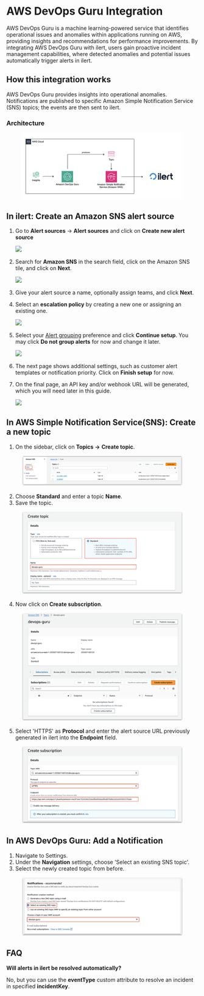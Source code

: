 # AWS DevOps Guru Integration

AWS DevOps Guru is a machine learning-powered service that identifies operational issues and anomalies within applications running on AWS, providing insights and recommendations for performance improvements. By integrating AWS DevOps Guru with ilert, users gain proactive incident management capabilities, where detected anomalies and potential issues automatically trigger alerts in ilert.

## How this integration works <a href="#create-alert-source" id="create-alert-source"></a>

AWS DevOps Guru provides insights into operational anomalies. Notifications are published to specific Amazon Simple Notification Service (SNS) topics; the events are then sent to ilert.

### Architecture <a href="#create-alert-source-2" id="create-alert-source-2"></a>

<figure><img src="../.gitbook/assets/image (2).png" alt=""><figcaption></figcaption></figure>

## In ilert: Create an Amazon SNS alert source <a href="#create-alert-source-2" id="create-alert-source-2"></a>

1.  Go to **Alert sources** -> **Alert sources** and click on **Create new alert source**

    ![](https://docs.ilert.com/~gitbook/image?url=https%3A%2F%2F3394882078-files.gitbook.io%2F%7E%2Ffiles%2Fv0%2Fb%2Fgitbook-x-prod.appspot.com%2Fo%2Fspaces%252F-M76ygPnS4HUcFSX8ulm%252Fuploads%252FjX0cS4q7woTXKajZmc1W%252FScreenshot%25202023-08-28%2520at%252010.21.10.png%3Falt%3Dmedia%26token%3D8ef3666b-84eb-4b51-abee-f07303313941\&width=768\&dpr=4\&quality=100\&sign=4247e46e\&sv=1)
2.  Search for **Amazon SNS** in the search field, click on the Amazon SNS tile, and click on **Next**.

    ![](https://docs.ilert.com/~gitbook/image?url=https%3A%2F%2F3394882078-files.gitbook.io%2F%7E%2Ffiles%2Fv0%2Fb%2Fgitbook-x-prod.appspot.com%2Fo%2Fspaces%252F-M76ygPnS4HUcFSX8ulm%252Fuploads%252FlXzQlJpaTFSR49AZk0xA%252FScreenshot%25202023-08-28%2520at%252010.24.23.png%3Falt%3Dmedia%26token%3Dcffeacb4-57b9-47d4-827d-b0f6b1afd914\&width=768\&dpr=4\&quality=100\&sign=c064114f\&sv=1)
3. Give your alert source a name, optionally assign teams, and click **Next**.
4.  Select an **escalation policy** by creating a new one or assigning an existing one.

    ![](https://docs.ilert.com/~gitbook/image?url=https%3A%2F%2F3394882078-files.gitbook.io%2F%7E%2Ffiles%2Fv0%2Fb%2Fgitbook-x-prod.appspot.com%2Fo%2Fspaces%252F-M76ygPnS4HUcFSX8ulm%252Fuploads%252FNnuZqONaIhbOf6fn4OkZ%252FScreenshot%25202023-08-28%2520at%252011.37.47.png%3Falt%3Dmedia%26token%3D8a74f7b5-5bd2-4eea-97fa-1c1dbb041333\&width=768\&dpr=4\&quality=100\&sign=a01e4bae\&sv=1)
5.  Select your [Alert grouping](https://docs.ilert.com/~/changes/vPSzQFfkdJCVWGT5AL1m/alerting/alert-sources#alert-grouping) preference and click **Continue setup**. You may click **Do not group alerts** for now and change it later.

    ![](https://docs.ilert.com/~gitbook/image?url=https%3A%2F%2F3394882078-files.gitbook.io%2F%7E%2Ffiles%2Fv0%2Fb%2Fgitbook-x-prod.appspot.com%2Fo%2Fspaces%252F-M76ygPnS4HUcFSX8ulm%252Fuploads%252FueugN4JgHn1c90ggFA6u%252FScreenshot%25202023-08-28%2520at%252011.38.24.png%3Falt%3Dmedia%26token%3Db8009daf-3ca8-4264-a6fa-e42ef7333205\&width=768\&dpr=4\&quality=100\&sign=4f5486f8\&sv=1)
6. The next page shows additional settings, such as customer alert templates or notification priority. Click on **Finish setup** for now.
7.  On the final page, an API key and/or webhook URL will be generated, which you will need later in this guide.

    ![](https://docs.ilert.com/~gitbook/image?url=https%3A%2F%2F3394882078-files.gitbook.io%2F%7E%2Ffiles%2Fv0%2Fb%2Fgitbook-x-prod.appspot.com%2Fo%2Fspaces%252F-M76ygPnS4HUcFSX8ulm%252Fuploads%252Fq8AY87k6gfWEvNXuyKx5%252Fil-1.png%3Falt%3Dmedia%26token%3D2a93f17d-fb37-4a50-a9ac-acd877b06582\&width=768\&dpr=4\&quality=100\&sign=b65be3a5\&sv=1)

## In AWS Simple Notification Service(SNS): Create a new topic <a href="#create-topic" id="create-topic"></a>

1. On the sidebar, click on **Topics** **->** **Create topic**.&#x20;

<figure><img src="../.gitbook/assets/1 (1).png" alt=""><figcaption></figcaption></figure>

2. Choose **Standard** and enter a topic **Name**.
3. Save the topic.

<figure><img src="../.gitbook/assets/2 (1).png" alt=""><figcaption></figcaption></figure>

4. Now click on **Create subscription**.

<figure><img src="../.gitbook/assets/3 (1).png" alt=""><figcaption></figcaption></figure>

5. Select 'HTTPS' as **Protocol** and enter the alert source URL previously generated in ilert into the **Endpoint** field.

<figure><img src="../.gitbook/assets/4 (1).png" alt=""><figcaption></figcaption></figure>

## In AWS DevOps Guru: Add a Notification <a href="#create-topic" id="create-topic"></a>

1. Navigate to Settings.
2. Under the **Navigation** settings, choose 'Select an existing SNS topic'.
3. Select the newly created topic from before.

<figure><img src="../.gitbook/assets/5 (1).png" alt=""><figcaption></figcaption></figure>

## FAQ <a href="#faq" id="faq"></a>

**Will alerts in ilert be resolved automatically?**

No, but you can use the **eventType** custom attribute to resolve an incident in specified **incidentKey**.
